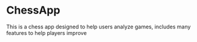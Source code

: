 # ChessApp
This is a chess app designed to help users analyze games, includes many features to help players improve 
